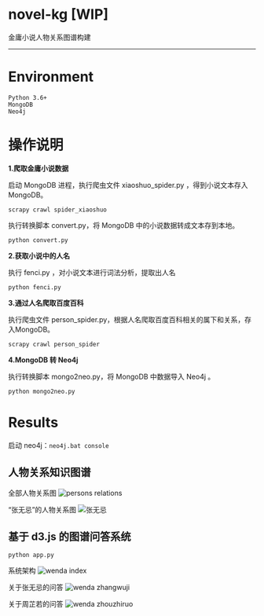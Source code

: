 # novel-kg [WIP]
金庸小说人物关系图谱构建

---

# Environment

```
Python 3.6+
MongoDB
Neo4j
```

# 操作说明

**1.爬取金庸小说数据**

启动 MongoDB 进程，执行爬虫文件 xiaoshuo_spider.py ，得到小说文本存入MongoDB。
```
scrapy crawl spider_xiaoshuo
```
执行转换脚本  convert.py，将 MongoDB 中的小说数据转成文本存到本地。
```
python convert.py
```
**2.获取小说中的人名**

执行 fenci.py ，对小说文本进行词法分析，提取出人名
```
python fenci.py
```
**3.通过人名爬取百度百科**

执行爬虫文件 person_spider.py，根据人名爬取百度百科相关的属下和关系，存入MongoDB。
```
scrapy crawl person_spider
```
**4.MongoDB 转 Neo4j**

执行转换脚本 mongo2neo.py，将 MongoDB 中数据导入 Neo4j 。
```
python mongo2neo.py
```

# Results
启动 neo4j：`neo4j.bat console`
## 人物关系知识图谱
全部人物关系图
![persons relations](https://github.com/liuyuzhangolvz/novel-kg/blob/master/docs/graph.png)

“张无忌”的人物关系图
![张无忌](https://github.com/liuyuzhangolvz/novel-kg/blob/master/docs/%E5%BC%A0%E6%97%A0%E5%BF%8C.png)

## 基于 d3.js 的图谱问答系统
```
python app.py
```
系统架构
![wenda index](https://github.com/liuyuzhangolvz/novel-kg/blob/master/docs/kgqa.png)

关于张无忌的问答
![wenda zhangwuji](https://github.com/liuyuzhangolvz/novel-kg/blob/master/docs/wenda-zhangwuji.png)

关于周芷若的问答
![wenda zhouzhiruo](https://github.com/liuyuzhangolvz/novel-kg/blob/master/docs/wenda-zhouzhiruo.png)
